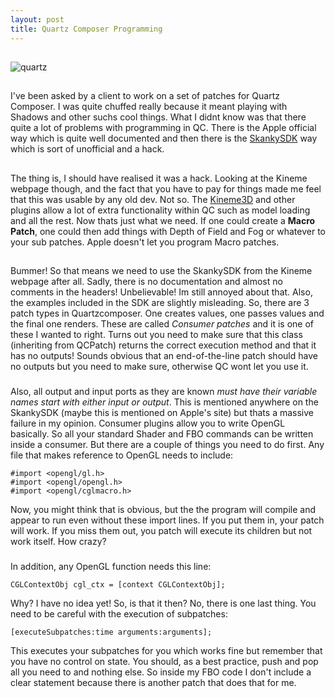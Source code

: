 ```yaml
--- 
layout: post
title: Quartz Composer Programming
---
```

##
![quartz](http://4.bp.blogspot.com/-FoRqxMeqWLY/TYys6hW_pXI/AAAAAAAAAyU/mv9YXumOqxo/s320/qc.png)

##
I've been asked by a client to work on a set of patches for Quartz Composer. I was quite chuffed really because it meant playing with Shadows and other suchs cool things. What I didnt know was that there quite a lot of problems with programming in QC. There is the Apple official way which is quite well documented and then there is the <a href="http://kineme.net/release/QCPatchXcodeTemplate/10">SkankySDK</a> way which is sort of unofficial and a hack.

##
The thing is, I should have realised it was a hack. Looking at the Kineme webpage though, and the fact that you have to pay for things made me feel that this was usable by any old dev. Not so. The <a href="http://kineme.net/release/Kineme3D/12">Kineme3D</a> and other plugins allow a lot of extra functionality within QC such as model loading and all the rest. Now thats just what we need. If one could create a <span style="font-weight:bold;">Macro Patch</span>, one could then add things with Depth of Field and Fog or whatever to your sub patches.
Apple doesn't let you program Macro patches.

##
Bummer! So that means we need to use the SkankySDK from the Kineme webpage after all. Sadly, there is no documentation and almost no comments in the headers! Unbelievable! Im still annoyed about that. Also, the examples included in the SDK are slightly misleading.
So, there are 3 patch types in Quartzcomposer. One creates values, one passes values and the final one renders. These are called *Consumer patches* and it is one of these I wanted to right. Turns out you need to make sure that this class (inheriting from QCPatch) returns the correct execution method and that it has no outputs! Sounds obvious that an end-of-the-line patch should have no outputs but you need to make sure, otherwise QC wont let you use it.

###
Also, all output and input ports as they are known *must have their variable names start with either input or output*. This is mentioned anywhere on the SkankySDK (maybe this is mentioned on Apple's site) but thats a massive failure in my opinion.
Consumer plugins allow you to write OpenGL basically. So all your standard Shader and FBO commands can be written inside a consumer. But there are a couple of things you need to do first. Any file that makes reference to OpenGL needs to include:

    #import <opengl/gl.h>
    #import <opengl/opengl.h>
    #import <opengl/cglmacro.h>

Now, you might think that is obvious, but the the program will compile and appear to run even without these import lines. If you put them in, your patch will work. If you miss them out, you patch will execute its children but not work itself. How crazy?

###
In addition, any OpenGL function needs this line:

    CGLContextObj cgl_ctx = [context CGLContextObj];

Why? I have no idea yet!
So, is that it then? No, there is one last thing. You need to be careful with the execution of subpatches:

    [executeSubpatches:time arguments:arguments];

This executes your subpatches for you which works fine but remember that you have no control on state. You should, as a best practice, push and pop all you need to and nothing else. So inside my FBO code  I don't include a clear statement because there is another patch that does that for me.</div>

